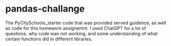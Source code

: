 # pandas-challange


The PyCitySchools_starter code that was provided served guidence, as well as code for this homework assignemnt. 
I used ChatGPT for a lot of questions, why code was not working, and some understanding of what certain functions did in different libraries.